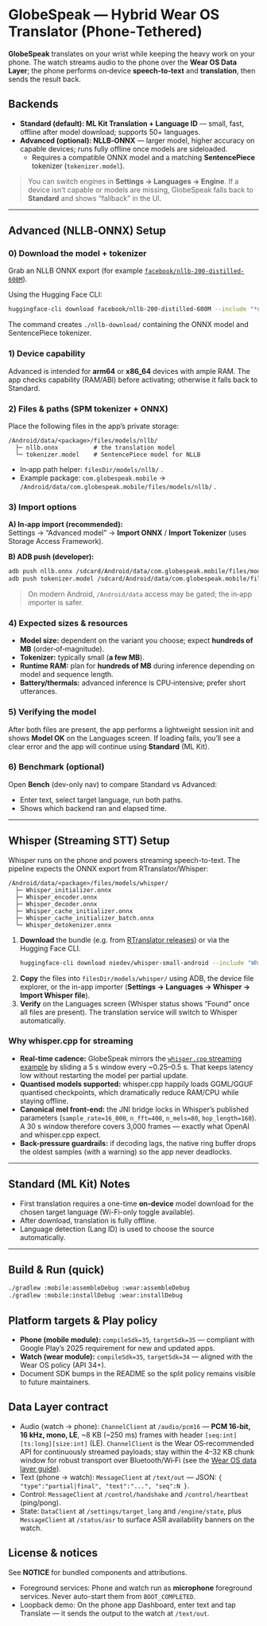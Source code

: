 # GlobeSpeak — Hybrid Wear OS Translator (Phone‑Tethered)

**GlobeSpeak** translates on your wrist while keeping the heavy work on your phone. The watch streams audio to the phone over the **Wear OS Data Layer**; the phone performs on‑device **speech‑to‑text** and **translation**, then sends the result back.

## Backends
- **Standard (default): ML Kit Translation + Language ID** — small, fast, offline after model download; supports 50+ languages.
- **Advanced (optional): NLLB‑ONNX** — larger model, higher accuracy on capable devices; runs fully offline once models are sideloaded.
  - Requires a compatible ONNX model and a matching **SentencePiece** tokenizer (`tokenizer.model`).

> You can switch engines in **Settings → Languages → Engine**. If a device isn’t capable or models are missing, GlobeSpeak falls back to **Standard** and shows “fallback” in the UI.

---

## Advanced (NLLB‑ONNX) Setup

### 0) Download the model + tokenizer
Grab an NLLB ONNX export (for example [`facebook/nllb-200-distilled-600M`](https://huggingface.co/facebook/nllb-200-distilled-600M)).

Using the Hugging Face CLI:
```bash
huggingface-cli download facebook/nllb-200-distilled-600M --include "*nllb.onnx" "*tokenizer.model" --local-dir ./nllb-download
```
The command creates `./nllb-download/` containing the ONNX model and SentencePiece tokenizer.

### 1) Device capability
Advanced is intended for **arm64** or **x86_64** devices with ample RAM. The app checks capability (RAM/ABI) before activating; otherwise it falls back to Standard.

### 2) Files & paths (SPM tokenizer + ONNX)
Place the following files in the app’s private storage:

```
/Android/data/<package>/files/models/nllb/
  ├─ nllb.onnx          # the translation model
  └─ tokenizer.model    # SentencePiece model for NLLB
```

- In‑app path helper: `filesDir/models/nllb/` .
- Example package: `com.globespeak.mobile`  → `/Android/data/com.globespeak.mobile/files/models/nllb/` .

### 3) Import options
**A) In‑app import (recommended):**  
Settings → “Advanced model” → **Import ONNX** / **Import Tokenizer** (uses Storage Access Framework).

**B) ADB push (developer):**
```bash
adb push nllb.onnx /sdcard/Android/data/com.globespeak.mobile/files/models/nllb/nllb.onnx
adb push tokenizer.model /sdcard/Android/data/com.globespeak.mobile/files/models/nllb/tokenizer.model
```
> On modern Android, `/Android/data`  access may be gated; the in‑app importer is safer.

### 4) Expected sizes & resources
- **Model size:** dependent on the variant you choose; expect **hundreds of MB** (order‑of‑magnitude).  
- **Tokenizer:** typically small (**a few MB**).  
- **Runtime RAM:** plan for **hundreds of MB** during inference depending on model and sequence length.  
- **Battery/thermals:** advanced inference is CPU‑intensive; prefer short utterances.

### 5) Verifying the model
After both files are present, the app performs a lightweight session init and shows **Model OK** on the Languages screen. If loading fails, you’ll see a clear error and the app will continue using **Standard** (ML Kit).

### 6) Benchmark (optional)
Open **Bench** (dev-only nav) to compare Standard vs Advanced:
- Enter text, select target language, run both paths.  
- Shows which backend ran and elapsed time.

---

## Whisper (Streaming STT) Setup

Whisper runs on the phone and powers streaming speech-to-text. The pipeline expects the ONNX export from RTranslator/Whisper:

```
/Android/data/<package>/files/models/whisper/
  ├─ Whisper_initializer.onnx
  ├─ Whisper_encoder.onnx
  ├─ Whisper_decoder.onnx
  ├─ Whisper_cache_initializer.onnx
  ├─ Whisper_cache_initializer_batch.onnx
  └─ Whisper_detokenizer.onnx
```

1. **Download** the bundle (e.g. from [RTranslator releases](https://github.com/niedev/RTranslator/releases)) or via the Hugging Face CLI.
   ```bash
   huggingface-cli download niedev/whisper-small-android --include "Whisper_*.onnx" --local-dir ./whisper-download
   ```
2. **Copy** the files into `filesDir/models/whisper/` using ADB, the device file explorer, or the in-app importer (**Settings → Languages → Whisper → Import Whisper file**).
3. **Verify** on the Languages screen (Whisper status shows “Found” once all files are present). The translation service will switch to Whisper automatically.

### Why whisper.cpp for streaming

- **Real-time cadence:** GlobeSpeak mirrors the [`whisper.cpp` streaming example](https://github.com/ggerganov/whisper.cpp/tree/master/examples/stream) by sliding a 5 s window every ~0.25–0.5 s. That keeps latency low without restarting the model per partial update.
- **Quantised models supported:** whisper.cpp happily loads GGML/GGUF quantised checkpoints, which dramatically reduce RAM/CPU while staying offline.
- **Canonical mel front-end:** the JNI bridge locks in Whisper’s published parameters (`sample_rate=16_000`, `n_fft=400`, `n_mels=80`, `hop_length=160`). A 30 s window therefore covers 3,000 frames — exactly what OpenAI and whisper.cpp expect.
- **Back-pressure guardrails:** if decoding lags, the native ring buffer drops the oldest samples (with a warning) so the app never deadlocks.

---

## Standard (ML Kit) Notes
- First translation requires a one-time **on-device** model download for the chosen target language (Wi-Fi-only toggle available).  
- After download, translation is fully offline.  
- Language detection (Lang ID) is used to choose the source automatically.

---

## Build & Run (quick)
```bash
./gradlew :mobile:assembleDebug :wear:assembleDebug
./gradlew :mobile:installDebug :wear:installDebug
```

## Platform targets & Play policy
- **Phone (mobile module):** `compileSdk=35`, `targetSdk=35` — compliant with Google Play’s 2025 requirement for new and updated apps.
- **Watch (wear module):** `compileSdk=35`, `targetSdk=34` — aligned with the Wear OS policy (API 34+).
- Document SDK bumps in the README so the split policy remains visible to future maintainers.

## Data Layer contract
- Audio (watch → phone): `ChannelClient` at `/audio/pcm16` — **PCM 16‑bit, 16 kHz, mono, LE**, ~8 KB (~250 ms) frames with header `[seq:int][ts:long][size:int]` (LE). `ChannelClient` is the Wear OS‑recommended API for continuously streamed payloads; stay within the 4–32 KB chunk window for robust transport over Bluetooth/Wi‑Fi (see the [Wear OS data layer guide](https://developer.android.com/training/wearables/data-layer)).
- Text (phone → watch): `MessageClient` at `/text/out` — JSON: `{ "type":"partial|final", "text":"...", "seq":N }`.
- Control: `MessageClient` at `/control/handshake` and `/control/heartbeat` (ping/pong).
- State: `DataClient` at `/settings/target_lang` and `/engine/state`, plus `MessageClient` at `/status/asr` to surface ASR availability banners on the watch.

## License & notices
See **NOTICE** for bundled components and attributions.
- Foreground services: Phone and watch run as **microphone** foreground services. Never auto-start them from `BOOT_COMPLETED`.
- Loopback demo: On the phone app Dashboard, enter text and tap Translate — it sends the output to the watch at `/text/out`.
